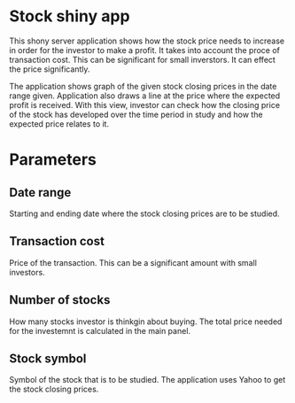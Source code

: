 # Stock shiny app

This shony server application shows how the stock price needs to increase in order for the investor to make a profit. It takes into account the proce of transaction cost. This can be significant for small inverstors. It can effect the price significantly.

The application shows graph of the given stock closing prices in the date range given. Application also draws a line at the price where the expected profit is received. With this view, investor can check how the closing price of the stock has developed over the time period in study and how the expected price relates to it.

# Parameters

## Date range
Starting and ending date where the stock closing prices are to be studied.

## Transaction cost
Price of the transaction. This can be a significant amount with small investors.

## Number of stocks
How many stocks investor is thinkgin about buying. The total price needed for the investemnt is calculated in the main panel.

## Stock symbol
Symbol of the stock that is to be studied. The application uses Yahoo to get the stock closing prices.